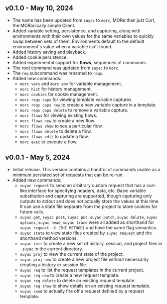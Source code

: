 v0.1.0 - May 10, 2024
----------------------
* The name has been updated from `suyac` to `morc`, MORe than just Curl, the
MORonically simple Client.
* Added variable setting, persistence, and capturing, along with environments
with their own values for the same variables to quickly swap between sets of
them. Environments default to the default environment's value when a variable
isn't found.
* Added history saving and playback.
* Added cookie persistence.
* Added experimental support for **flows**, sequences of commands.
* The root command was updated from `suyac` to `morc`.
* The `req` subcommand was renamed to `reqs`.
* Added new commands:
  * `morc vars` and `morc env` for variable management.
  * `morc hist` for history management.
  * `morc cookies` for cookie management.
  * `morc reqs caps` for viewing template variable captures.
  * `morc reqs caps new` to create a new variable capture in a template.
  * `morc reqs caps delete` to remove a variable capture.
  * `morc flows` for viewing existing flows.
  * `morc flows new` to create a new flow.
  * `morc flows show` to see a particular flow.
  * `morc flows delete` to delete a flow.
  * `morc flows edit` to update a flow.
  * `morc exec` to execute a flow.


v0.0.1 - May 5, 2024
--------------------
* Initial release. This version contains a handful of commands usable as a
minimum persisted set of requests that can be re-run.
* Added new commands:
  * `suyac request` to send an arbitrary custom request that has a curl-like
  interface for specifying headers, data, etc. Basic variable substitution and
  capturing are supported, though capturing only outputs to stdout and does not
  actually store the values at this time. It can use a state file separate from
  the project to store cookies for future calls.
  * `suyac get`, `suyac post`, `suyac put`, `suyac patch`, `suyac delete`,
  `suyac options`, `suyac head`, `suyac trace` were all added as shorthand for
  `suyac request -X (THE METHOD)` and have the same flag semantics.
  * `suyac state` to view state files created by `suyac request` and the
  shorthand method versions.
  * `suyac init` to create a new set of history, session, and project files in
  `.suyac` in the current directory.
  * `suyac proj` to view the current state of the project.
  * `suyac proj new` to create a new project file without necessarily creating
  a history or session file.
  * `suyac req` to list the request templates in the current project.
  * `suyac req new` to create a new request template.
  * `suyac req delete` to delete an existing request template.
  * `suyac req show` to show details on an existing request template.
  * `suyac send` to actually fire off a request defined by a request template.
